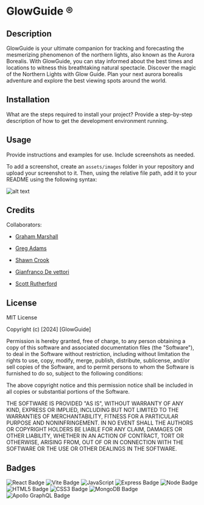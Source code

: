 # GlowGuide ® 

## Description

GlowGuide is your ultimate companion for tracking and forecasting the mesmerizing phenomenon of the northern lights, also known as the Aurora Borealis. With GlowGuide, you can stay informed about the best times and locations to witness this breathtaking natural spectacle. Discover the magic of the Northern Lights with Glow Guide. Plan your next aurora borealis adventure and explore the best viewing spots
around the world.

## Installation

What are the steps required to install your project? Provide a step-by-step description of how to get the development environment running.

## Usage

Provide instructions and examples for use. Include screenshots as needed.

To add a screenshot, create an `assets/images` folder in your repository and upload your screenshot to it. Then, using the relative file path, add it to your README using the following syntax:

![alt text](assets/images/screenshot.png)

## Credits

Collaborators: 

-  [Graham Marshall](https://github.com/G-marshall1) 

-  [Greg Adams](https://github.com/gadams45)

-  [Shawn Crook](https://github.com/shawncrook411)

-  [Gianfranco De vettori](https://github.com/Gianfrancodev)

-  [Scott Rutherford](https://github.com/ScottGCode)

## License

MIT License

Copyright (c) [2024] [GlowGuide]

Permission is hereby granted, free of charge, to any person obtaining a copy
of this software and associated documentation files (the "Software"), to deal
in the Software without restriction, including without limitation the rights
to use, copy, modify, merge, publish, distribute, sublicense, and/or sell
copies of the Software, and to permit persons to whom the Software is
furnished to do so, subject to the following conditions:

The above copyright notice and this permission notice shall be included in all
copies or substantial portions of the Software.

THE SOFTWARE IS PROVIDED "AS IS", WITHOUT WARRANTY OF ANY KIND, EXPRESS OR
IMPLIED, INCLUDING BUT NOT LIMITED TO THE WARRANTIES OF MERCHANTABILITY,
FITNESS FOR A PARTICULAR PURPOSE AND NONINFRINGEMENT. IN NO EVENT SHALL THE
AUTHORS OR COPYRIGHT HOLDERS BE LIABLE FOR ANY CLAIM, DAMAGES OR OTHER
LIABILITY, WHETHER IN AN ACTION OF CONTRACT, TORT OR OTHERWISE, ARISING FROM,
OUT OF OR IN CONNECTION WITH THE SOFTWARE OR THE USE OR OTHER DEALINGS IN THE
SOFTWARE.

## Badges

![React Badge](https://img.shields.io/badge/React-20232A?style=for-the-badge&logo=react&logoColor=61DAFB)
![Vite Badge](https://img.shields.io/badge/Vite-646CFF?logo=vite&logoColor=fff&style=for-the-badge)
![JavaScript](https://img.shields.io/badge/JavaScript-F7DF1E?style=for-the-badge&logo=javascript&logoColor=black)
![Express Badge](https://img.shields.io/badge/Express.js-404D59?style=for-the-badge)
![Node Badge](https://img.shields.io/badge/Node.js-43853D?style=for-the-badge&logo=node.js&logoColor=white)
![HTML5 Badge](https://img.shields.io/badge/HTML5-E34F26?logo=html5&logoColor=fff&style=for-the-badge)
![CSS3 Badge](https://img.shields.io/badge/CSS3-1572B6?logo=css3&logoColor=fff&style=for-the-badge)
![MongoDB Badge](https://img.shields.io/badge/MongoDB-47A248?logo=mongodb&logoColor=fff&style=for-the-badge)
![Apollo GraphQL Badge](https://img.shields.io/badge/Apollo%20GraphQL-311C87?logo=apollographql&logoColor=fff&style=for-the-badge)